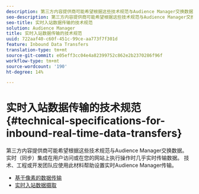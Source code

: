 ```yaml
---
description: 第三方内容提供商可能希望根据这些技术规范与Audience Manager交换数据。 实时（同步）集成在用户访问或在您的网站上执行操作时几乎实时传输数据。 技术、工程或开发团队应使用此材料帮助设置实时Audience Manager传输。
seo-description: 第三方内容提供商可能希望根据这些技术规范与Audience Manager交换数据。 实时（同步）集成在用户访问或在您的网站上执行操作时几乎实时传输数据。 技术、工程或开发团队应使用此材料帮助设置实时Audience Manager传输。
seo-title: 实时入站数据传输的技术规范
solution: Audience Manager
title: 实时入站数据传输的技术规范
uuid: 722aaf40-c60f-451c-99ce-aa773f7f301d
feature: Inbound Data Transfers
translation-type: tm+mt
source-git-commit: e05eff3cc04e4a82399752c862e2b2370286f96f
workflow-type: tm+mt
source-wordcount: '190'
ht-degree: 14%

---
```



# 实时入站数据传输的技术规范{#technical-specifications-for-inbound-real-time-data-transfers}

第三方内容提供商可能希望根据这些技术规范与Audience Manager交换数据。 实时（同步）集成在用户访问或在您的网站上执行操作时几乎实时传输数据。 技术、工程或开发团队应使用此材料帮助设置实时Audience Manager传输。

<!-- c_rt_realtime_intro.xml -->

* [基于像素的数据传输](/help/using/integration/sending-audience-data/real-time-data-integration/pixel-based-data-transfer.md)
* [实时入站数据摄取](/help/using/integration/sending-audience-data/real-time-data-integration/real-time-data-transfer.md)